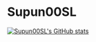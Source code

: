 # Supun00SL

[![Supun00SL's GitHub stats](https://github-readme-stats.vercel.app/api?username=Supun00SL&count_private=true&show_icons=true)](https://github.com/Supun00SL/github-readme-stats)
